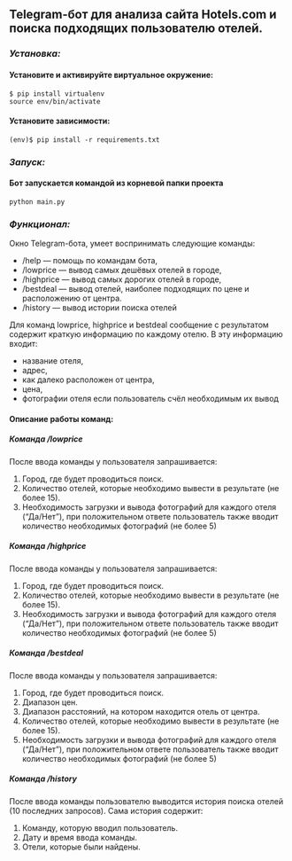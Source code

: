 ## **Telegram-бот для анализа сайта Hotels.com и поиска подходящих пользователю отелей.**

### *Установка:*

#### Установите и активируйте виртуальное окружение:
```
$ pip install virtualenv
source env/bin/activate
```
#### Установите зависимости:
```
(env)$ pip install -r requirements.txt
```
### *Запуск:*
#### Бот запускается командой из корневой папки проекта
```
python main.py
```

### *Функционал:*
Окно Telegram-бота, умеет воспринимать следующие команды:
- /help — помощь по командам бота,
- /lowprice — вывод самых дешёвых отелей в городе,
- /highprice — вывод самых дорогих отелей в городе,
- /bestdeal — вывод отелей, наиболее подходящих по цене и расположению от
центра.
- /history — вывод истории поиска отелей

Для команд lowprice, highprice и bestdeal сообщение с результатом 
содержит краткую информацию по каждому отелю. В эту информацию входит:
- название отеля,
- адрес,
- как далеко расположен от центра,
- цена,
- фотографии отеля если пользователь счёл необходимым их вывод

#### Описание работы команд:

##### Команда /lowprice
После ввода команды у пользователя запрашивается:
1. Город, где будет проводиться поиск.
2. Количество отелей, которые необходимо вывести в результате (не более 15).
3. Необходимость загрузки и вывода фотографий для каждого отеля (“Да/Нет”), при положительном ответе пользователь также вводит количество
   необходимых фотографий (не более 5)
   
##### Команда /highprice
После ввода команды у пользователя запрашивается:
1. Город, где будет проводиться поиск.
2. Количество отелей, которые необходимо вывести в результате (не более 15).
3. Необходимость загрузки и вывода фотографий для каждого отеля (“Да/Нет”), при положительном ответе пользователь также вводит количество
   необходимых фотографий (не более 5)

##### Команда /bestdeal
После ввода команды у пользователя запрашивается:
1. Город, где будет проводиться поиск.
2. Диапазон цен.
3. Диапазон расстояний, на котором находится отель от центра.
4. Количество отелей, которые необходимо вывести в результате (не более 15).
5. Необходимость загрузки и вывода фотографий для каждого отеля (“Да/Нет”), при положительном ответе пользователь также вводит количество
   необходимых фотографий (не более 5)
   
##### Команда /history
После ввода команды пользователю выводится история поиска отелей (10 последних запросов). Сама история
содержит:
1. Команду, которую вводил пользователь.
2. Дату и время ввода команды.
3. Отели, которые были найдены.
